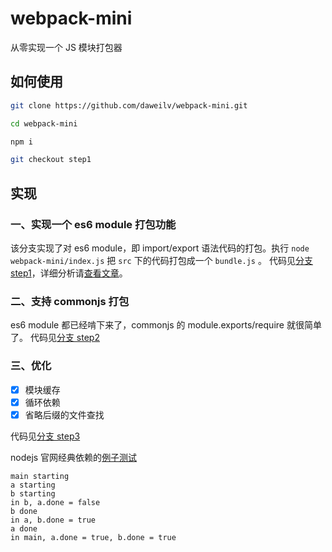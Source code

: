 # webpack-mini

从零实现一个 JS 模块打包器

## 如何使用

```bash
git clone https://github.com/daweilv/webpack-mini.git

cd webpack-mini

npm i

git checkout step1
```

## 实现

### 一、实现一个 es6 module 打包功能

该分支实现了对 es6 module，即 import/export 语法代码的打包。执行 `node webpack-mini/index.js` 把 `src` 下的代码打包成一个 `bundle.js` 。
代码见[分支 step1](https://github.com/daweilv/webpack-mini/tree/step1)，详细分析请[查看文章](https://www.lvdawei.com/post/build-your-own-js-packer)。

### 二、支持 commonjs 打包

es6 module 都已经啃下来了，commonjs 的 module.exports/require 就很简单了。
代码见[分支 step2](https://github.com/daweilv/webpack-mini/tree/step2)

### 三、优化

- [x] 模块缓存
- [x] 循环依赖
- [x] 省略后缀的文件查找

代码见[分支 step3](https://github.com/daweilv/webpack-mini/tree/step3)

nodejs 官网经典依赖的[例子测试](https://nodejs.org/api/modules.html#modules_cycles)
```
main starting
a starting
b starting
in b, a.done = false
b done
in a, b.done = true
a done
in main, a.done = true, b.done = true
```
